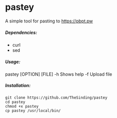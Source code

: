 # pastey
A simple tool for pasting to https://pbpt.pw


##### Dependencies: 
+ curl
+ sed

##### Usage:
pastey [OPTION] [FILE]
-h Shows help
-f Upload file

##### Installation: 
`git clone https://github.com/TheSinding/pastey`   
`cd pastey`   
`chmod +x pastey`   
`cp pastey /usr/local/bin/`   
